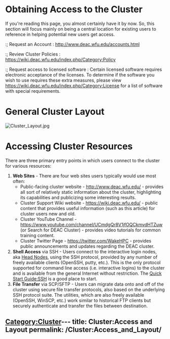 # Obtaining Access to the Cluster

If you're reading this page, you almost certainly have it by now. So, this
section will focus mainly on being a central location for existing users to
reference in helping potential new users get access.

:; Request an Account : <http://www.deac.wfu.edu/accounts.html>

:; Review Cluster Policies :
<https://wiki.deac.wfu.edu/index.php/Category:Policy>

:; Request access to licensed software : Certain licensed software
requires electronic acceptance of the licenses. To determine if the
software you wish to use requires these extra measures, please view
<https://wiki.deac.wfu.edu/index.php/Category:License> for a list of
software with special requirements.

# General Cluster Layout

![Cluster_Layout.jpg](Cluster_Layout.jpg "Cluster_Layout.jpg")

# Accessing Cluster Resources

There are three primary entry points in which users connect to the
cluster for various resources:

1.  **Web Sites** - There are four web sites users typically would use
    most often:
      - Public-facing cluster website - <http://www.deac.wfu.edu/> -
        provides all sort of relatively static information about the
        cluster, highlighting its capabilities and publicizing some
        interesting results.
      - Cluster Support Wiki website - <https://wiki.deac.wfu.edu/> -
        public content that provides useful information (such as this
        article) for cluster users new and old.
      - Cluster YouTube Channel -
        <https://www.youtube.com/channel/UCmdgQr8V1jfOQCkmvdHTZuw> (or
        Search for DEAC Cluster) - provides video tutorials for common
        training content.
      - Cluster Twitter Page - <https://twitter.com/WakeHPC> - provides
        public announcements and updates regarding the DEAC cluster.
2.  **Shell Access** via SSH - Users connect to the interactive login
    nodes, aka [Head Nodes](Cluster:Headnodes "wikilink"), using the SSH
    protocol, provided by any number of freely available clients
    (OpenSSH, putty, etc.). This is the only protocol supported for
    command line access (i.e. interactive logins) to the cluster and is
    available from the general Internet without restriction. The [Quick
    Start Guide:SSH](Quick_Start_Guide:SSH "wikilink") is a good place
    to start.
3.  **File Transfer** via SCP/SFTP - Users can migrate data onto and off
    of the cluster using secure file transfer protocols, also based on
    the underlying SSH protocol suite. The utilities, which are also
    freely available (OpenSSH, WinSCP, etc.) work similar to historical
    FTP clients but securely authenticate and transfer the files between
    destination.

[Category:Cluster](Category:Cluster "wikilink")---
title: Cluster:Access and Layout
permalink: /Cluster:Access_and_Layout/
---

